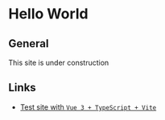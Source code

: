 # Hello World

## General
This site is under construction

## Links
- [Test site with `Vue 3 + TypeScript + Vite`](/vite-test/)
